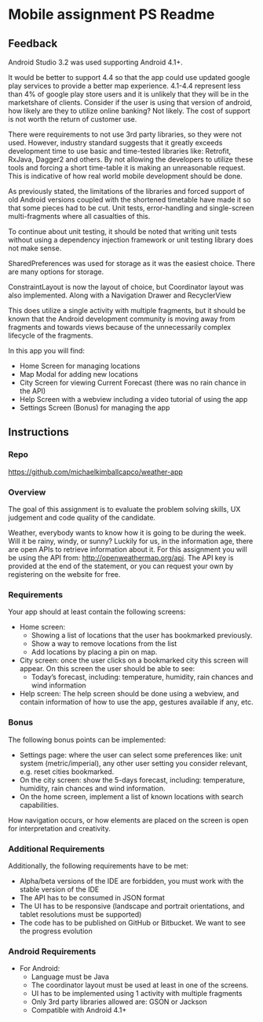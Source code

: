 # Mobile assignment PS Readme #

## Feedback ##

Android Studio 3.2 was used supporting Android 4.1+.

It would be better to support 4.4 so that the app could use updated google play services to provide a better map experience. 4.1-4.4 represent less than 4% of google play store users and it is unlikely that they will be in the marketshare of clients. Consider if the user is using that version of android, how likely are they to utilize online banking? Not likely. The cost of support is not worth the return of customer use.

There were requirements to not use 3rd party libraries, so they were not used. However, industry standard suggests that it greatly exceeds development time to use basic and time-tested libraries like: Retrofit, RxJava, Dagger2 and others. By not allowing the developers to utilize these tools and forcing a short time-table it is making an unreasonable request. This is indicative of how real world mobile development should be done.

As previously stated, the limitations of the libraries and forced support of old Android versions coupled with the shortened timetable have made it so that some pieces had to be cut. Unit tests, error-handling and single-screen multi-fragments where all casualties of this.

To continue about unit testing, it should be noted that writing unit tests without using a dependency injection framework or unit testing library does not make sense.

SharedPreferences was used for storage as it was the easiest choice. There are many options for storage.

ConstraintLayout is now the layout of choice, but Coordinator layout was also implemented. Along with a Navigation Drawer and RecyclerView

This does utilize a single activity with multiple fragments, but it should be known that the Android development community is moving away from fragments and towards views because of the unnecessarily complex lifecycle of the fragments.

In this app you will find:

* Home Screen for managing locations
* Map Modal for adding new locations
* City Screen for viewing Current Forecast (there was no rain chance in the API)
* Help Screen with a webview including a video tutorial of using the app
* Settings Screen (Bonus) for managing the app


## Instructions ##

### Repo ###

https://github.com/michaelkimballcapco/weather-app

### Overview ###

The goal of this assignment is to evaluate the problem solving skills, UX judgement and code quality of the candidate.

Weather, everybody wants to know how it is going to be during the week. Will it be rainy, windy, or sunny? Luckily for us, in the information age, there are open APIs to retrieve information about it.
For this assignment you will be using the API from: http://openweathermap.org/api. The API key is provided at the end of the statement, or you can request your own by registering on the website for free.

### Requirements ###

Your app should at least contain the following screens:

* Home screen:
	* Showing a list of locations that the user has bookmarked previously.
	* Show a way to remove locations from the list
	* Add locations by placing a pin on map.
* City screen: once the user clicks on a bookmarked city this screen will appear. On this screen the user should be able to see:
	* Today’s forecast, including: temperature, humidity, rain chances and wind information
* Help screen: The help screen should be done using a webview, and contain information of how to use the app, gestures available if any, etc.

### Bonus ###

The following bonus points can be implemented:

* Settings page: where the user can select some preferences like: unit system
(metric/imperial), any other user setting you consider relevant, e.g. reset cities
bookmarked.
* On the city screen: show the 5-days forecast, including: temperature, humidity, rain
chances and wind information.
* On the home screen, implement a list of known locations with search capabilities.

How navigation occurs, or how elements are placed on the screen is open for interpretation and creativity.

### Additional Requirements ###

Additionally, the following requirements have to be met:

* Alpha/beta versions of the IDE are forbidden, you must work with the stable version of
the IDE
* The API has to be consumed in JSON format
* The UI has to be responsive (landscape and portrait orientations, and tablet resolutions
must be supported)
* The code has to be published on GitHub or Bitbucket. We want to see the progress evolution

### Android Requirements ###

* For Android:
	* Language must be Java
	* The coordinator layout must be used at least in one of the screens.
	* UI has to be implemented using 1 activity with multiple fragments
	* Only 3rd party libraries allowed are: GSON or Jackson
	* Compatible with Android 4.1+



